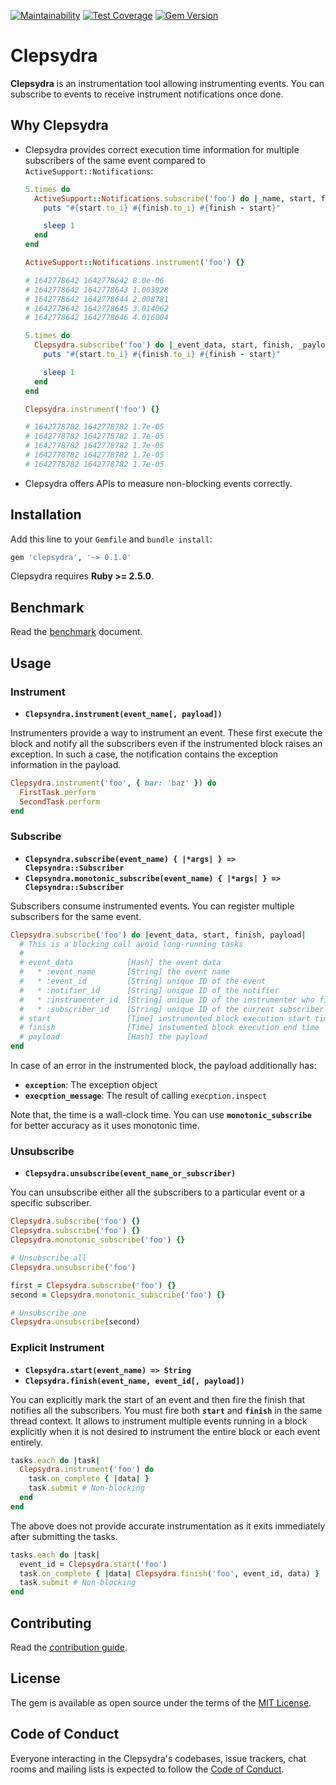 [![Maintainability](https://api.codeclimate.com/v1/badges/906b5c8d15a66897d350/maintainability)](https://codeclimate.com/github/avmnu-sng/clepsydra/maintainability)
[![Test Coverage](https://api.codeclimate.com/v1/badges/906b5c8d15a66897d350/test_coverage)](https://codeclimate.com/github/avmnu-sng/clepsydra/test_coverage)
[![Gem Version](https://badge.fury.io/rb/clepsydra.svg)](https://badge.fury.io/rb/clepsydra)

# Clepsydra

**Clepsydra** is an instrumentation tool allowing instrumenting events. You can
subscribe to events to receive instrument notifications once done.

## Why Clepsydra

- Clepsydra provides correct execution time information for multiple subscribers
of the same event compared to `ActiveSupport::Notifications`:

  ```ruby
  5.times do
    ActiveSupport::Notifications.subscribe('foo') do |_name, start, finish, _id, _payload|
      puts "#{start.to_i} #{finish.to_i} #{finish - start}"

      sleep 1
    end
  end

  ActiveSupport::Notifications.instrument('foo') {}

  # 1642778642 1642778642 8.0e-06
  # 1642778642 1642778643 1.003928
  # 1642778642 1642778644 2.008781
  # 1642778642 1642778645 3.014062
  # 1642778642 1642778646 4.016004

  5.times do
    Clepsydra.subscribe('foo') do |_event_data, start, finish, _payload|
      puts "#{start.to_i} #{finish.to_i} #{finish - start}"

      sleep 1
    end
  end

  Clepsydra.instrument('foo') {}

  # 1642778782 1642778782 1.7e-05
  # 1642778782 1642778782 1.7e-05
  # 1642778782 1642778782 1.7e-05
  # 1642778782 1642778782 1.7e-05
  # 1642778782 1642778782 1.7e-05
  ```

- Clepsydra offers APIs to measure non-blocking events correctly.

## Installation

Add this line to your `Gemfile` and `bundle install`:

```ruby
gem 'clepsydra', '~> 0.1.0'
```

Clepsydra requires **Ruby >= 2.5.0**.

## Benchmark

Read the [benchmark](./BENCHMARK.md) document.

## Usage

### Instrument

- **`Clepsyndra.instrument(event_name[, payload])`**

Instrumenters provide a way to instrument an event. These first execute the block
and notify all the subscribers even if the instrumented block raises an exception.
In such a case, the notification contains the exception information in the payload.

```ruby
Clepsydra.instrument('foo', { bar: 'baz' }) do
  FirstTask.perform
  SecondTask.perform
end
```


### Subscribe

- **`Clepsyndra.subscribe(event_name) { |*args| } => Clepsyndra::Subscriber`**
- **`Clepsyndra.monotonic_subscribe(event_name) { |*args| } => Clepsyndra::Subscriber`**

Subscribers consume instrumented events. You can register multiple subscribers
for the same event.

```ruby
Clepsydra.subscribe('foo') do |event_data, start, finish, payload|
  # This is a blocking call avoid long-running tasks
  #
  # event_data            [Hash] the event data
  #   * :event_name       [String] the event name
  #   * :event_id         [String] unique ID of the event
  #   * :notifier_id      [String] unique ID of the notifier
  #   * :instrumenter_id  [String] unique ID of the instrumenter who fired the event
  #   * :subscriber_id    [String] unique ID of the current subscriber
  # start                 [Time] instrumented block execution start time
  # finish                [Time] instumented block execution end time
  # payload               [Hash] the payload
end
```

In case of an error in the instrumented block, the payload additionally has:

- **`exception`**: The exception object
- **`execption_message`**: The result of calling `execption.inspect`

Note that, the time is a wall-clock time. You can use **`monotonic_subscribe`** for
better accuracy as it uses monotonic time.

### Unsubscribe

- **`Clepsydra.unsubscribe(event_name_or_subscriber)`**

You can unsubscribe either all the subscribers to a particular event or a specific subscriber.

```ruby
Clepsydra.subscribe('foo') {}
Clepsydra.subscribe('foo') {}
Clepsydra.monotonic_subscribe('foo') {}

# Unsubscribe all
Clepsydra.unsubscribe('foo')

first = Clepsydra.subscribe('foo') {}
second = Clepsydra.monotonic_subscribe('foo') {}

# Unsubscribe one
Clepsydra.unsubscribe(second)
```

### Explicit Instrument

- **`Clepsydra.start(event_name) => String`**
- **`Clepsydra.finish(event_name, event_id[, payload])`**

You can explicitly mark the start of an event and then fire the finish that notifies
all the subscribers. You must fire both **`start`** and **`finish`** in the same
thread context. It allows to instrument multiple events running in a block explicitly
when it is not desired to instrument the entire block or each event entirely.

```ruby
tasks.each do |task|
  Clepsydra.instrument('foo') do
    task.on_complete { |data| }
    task.submit # Non-blocking
  end
end
```

The above does not provide accurate instrumentation as it exits immediately after
submitting the tasks.

```ruby
tasks.each do |task|
  event_id = Clepsydra.start('foo')
  task.on_complete { |data| Clepsydra.finish('foo', event_id, data) }
  task.submit # Non-blocking
end
```

## Contributing

Read the [contribution guide](https://github.com/avmnu-sng/clepsydra/blob/main/.github/CONTRIBUTING.md).

## License

The gem is available as open source under the terms of the [MIT License](https://opensource.org/licenses/MIT).

## Code of Conduct

Everyone interacting in the Clepsydra's codebases, issue trackers, chat rooms and
mailing lists is expected to follow the [Code of Conduct](https://github.com/avmnu-sng/clepsydra/blob/main/.github/CODE_OF_CONDUCT.md).
